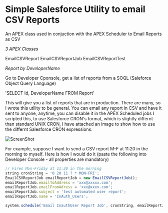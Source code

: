 # Simple Salesforce Utility to email CSV Reports
An APEX class used in conjuction with the APEX Scheduler to Email Reports as CSV


*3 APEX Classes*

EmailCSVReport
EmailCSVReportJob
EmailCSVReportTest

*Report by DeveloperName*

Go to Developer Cponsole, get a list of reports from a SOQL (Saleforce Object Query Language)

'SELECT Id, DeveloperName FROM Report'

This will give you a list of reports that are in production.
There are many, so I wrote this utility to be general. You can email any report in CSV
and have it sent to anyone, anytime, you can disable it in the APEX Scheduled jobs
I scripted this, to use Salesforce CRON's format, which is slightly differnt than standard
UNIX CRON, I have attached an image to show how to use the differnt Salesforce CRON expressions.

![ScreenShot](https://raw.github.com/mrisney/apexemailcsvreport/master/SaleforceCron.png)

For example, suppose I want to send a CSV report M-F at 11:20 in the morning to myself.
Here is how I would do it (paste the following into Developer Console - all properties are mandatory)


```javascript 
// Fires Mon-Friday at 11:20 in the morning
string cronString = '0 20 11 ? * MON-FRI';
EmailCSVReportJob emailReportJob = new EmailCSVReportJob();
emailReportJob.emailToAddress = 'xxx@xxxxx.com';
emailReportJob.emailFromAdress = 'xxx@xxxx.com';
emailReportJob.subject = 'test automated user report';
emailReportJob.name = 'InAuth_Users';

system.schedule('Email InauthUser Report Job', cronString, emailReportJob);`
```


